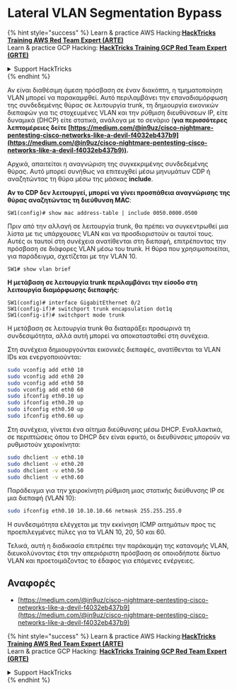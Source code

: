 # Lateral VLAN Segmentation Bypass

{% hint style="success" %}
Learn & practice AWS Hacking:<img src="/.gitbook/assets/arte.png" alt="" data-size="line">[**HackTricks Training AWS Red Team Expert (ARTE)**](https://training.hacktricks.xyz/courses/arte)<img src="/.gitbook/assets/arte.png" alt="" data-size="line">\
Learn & practice GCP Hacking: <img src="/.gitbook/assets/grte.png" alt="" data-size="line">[**HackTricks Training GCP Red Team Expert (GRTE)**<img src="/.gitbook/assets/grte.png" alt="" data-size="line">](https://training.hacktricks.xyz/courses/grte)

<details>

<summary>Support HackTricks</summary>

* Check the [**subscription plans**](https://github.com/sponsors/carlospolop)!
* **Join the** 💬 [**Discord group**](https://discord.gg/hRep4RUj7f) or the [**telegram group**](https://t.me/peass) or **follow** us on **Twitter** 🐦 [**@hacktricks\_live**](https://twitter.com/hacktricks\_live)**.**
* **Share hacking tricks by submitting PRs to the** [**HackTricks**](https://github.com/carlospolop/hacktricks) and [**HackTricks Cloud**](https://github.com/carlospolop/hacktricks-cloud) github repos.

</details>
{% endhint %}

Αν είναι διαθέσιμη άμεση πρόσβαση σε έναν διακόπτη, η τμηματοποίηση VLAN μπορεί να παρακαμφθεί. Αυτό περιλαμβάνει την επαναδιαμόρφωση της συνδεδεμένης θύρας σε λειτουργία trunk, τη δημιουργία εικονικών διεπαφών για τις στοχευμένες VLAN και την ρύθμιση διευθύνσεων IP, είτε δυναμικά (DHCP) είτε στατικά, ανάλογα με το σενάριο (**για περισσότερες λεπτομέρειες δείτε [https://medium.com/@in9uz/cisco-nightmare-pentesting-cisco-networks-like-a-devil-f4032eb437b9](https://medium.com/@in9uz/cisco-nightmare-pentesting-cisco-networks-like-a-devil-f4032eb437b9)).**

Αρχικά, απαιτείται η αναγνώριση της συγκεκριμένης συνδεδεμένης θύρας. Αυτό μπορεί συνήθως να επιτευχθεί μέσω μηνυμάτων CDP ή αναζητώντας τη θύρα μέσω της μάσκας **include**.

**Αν το CDP δεν λειτουργεί, μπορεί να γίνει προσπάθεια αναγνώρισης της θύρας αναζητώντας τη διεύθυνση MAC**:
```
SW1(config)# show mac address-table | include 0050.0000.0500
```
Πριν από την αλλαγή σε λειτουργία trunk, θα πρέπει να συγκεντρωθεί μια λίστα με τις υπάρχουσες VLAN και να προσδιοριστούν οι ταυτοί τους. Αυτές οι ταυτοί στη συνέχεια ανατίθενται στη διεπαφή, επιτρέποντας την πρόσβαση σε διάφορες VLAN μέσω του trunk. Η θύρα που χρησιμοποιείται, για παράδειγμα, σχετίζεται με την VLAN 10.
```
SW1# show vlan brief
```
**Η μετάβαση σε λειτουργία trunk περιλαμβάνει την είσοδο στη λειτουργία διαμόρφωσης διεπαφής**:
```
SW1(config)# interface GigabitEthernet 0/2
SW1(config-if)# switchport trunk encapsulation dot1q
SW1(config-if)# switchport mode trunk
```
Η μετάβαση σε λειτουργία trunk θα διαταράξει προσωρινά τη συνδεσιμότητα, αλλά αυτή μπορεί να αποκατασταθεί στη συνέχεια.

Στη συνέχεια δημιουργούνται εικονικές διεπαφές, ανατίθενται τα VLAN IDs και ενεργοποιούνται:
```bash
sudo vconfig add eth0 10
sudo vconfig add eth0 20
sudo vconfig add eth0 50
sudo vconfig add eth0 60
sudo ifconfig eth0.10 up
sudo ifconfig eth0.20 up
sudo ifconfig eth0.50 up
sudo ifconfig eth0.60 up
```
Στη συνέχεια, γίνεται ένα αίτημα διεύθυνσης μέσω DHCP. Εναλλακτικά, σε περιπτώσεις όπου το DHCP δεν είναι εφικτό, οι διευθύνσεις μπορούν να ρυθμιστούν χειροκίνητα:
```bash
sudo dhclient -v eth0.10
sudo dhclient -v eth0.20
sudo dhclient -v eth0.50
sudo dhclient -v eth0.60
```
Παράδειγμα για την χειροκίνητη ρύθμιση μιας στατικής διεύθυνσης IP σε μια διεπαφή (VLAN 10):
```bash
sudo ifconfig eth0.10 10.10.10.66 netmask 255.255.255.0
```
Η συνδεσιμότητα ελέγχεται με την εκκίνηση ICMP αιτημάτων προς τις προεπιλεγμένες πύλες για τα VLAN 10, 20, 50 και 60.

Τελικά, αυτή η διαδικασία επιτρέπει την παράκαμψη της κατανομής VLAN, διευκολύνοντας έτσι την απεριόριστη πρόσβαση σε οποιοδήποτε δίκτυο VLAN και προετοιμάζοντας το έδαφος για επόμενες ενέργειες.

## Αναφορές

* [https://medium.com/@in9uz/cisco-nightmare-pentesting-cisco-networks-like-a-devil-f4032eb437b9](https://medium.com/@in9uz/cisco-nightmare-pentesting-cisco-networks-like-a-devil-f4032eb437b9)

{% hint style="success" %}
Learn & practice AWS Hacking:<img src="/.gitbook/assets/arte.png" alt="" data-size="line">[**HackTricks Training AWS Red Team Expert (ARTE)**](https://training.hacktricks.xyz/courses/arte)<img src="/.gitbook/assets/arte.png" alt="" data-size="line">\
Learn & practice GCP Hacking: <img src="/.gitbook/assets/grte.png" alt="" data-size="line">[**HackTricks Training GCP Red Team Expert (GRTE)**<img src="/.gitbook/assets/grte.png" alt="" data-size="line">](https://training.hacktricks.xyz/courses/grte)

<details>

<summary>Support HackTricks</summary>

* Check the [**subscription plans**](https://github.com/sponsors/carlospolop)!
* **Join the** 💬 [**Discord group**](https://discord.gg/hRep4RUj7f) or the [**telegram group**](https://t.me/peass) or **follow** us on **Twitter** 🐦 [**@hacktricks\_live**](https://twitter.com/hacktricks\_live)**.**
* **Share hacking tricks by submitting PRs to the** [**HackTricks**](https://github.com/carlospolop/hacktricks) and [**HackTricks Cloud**](https://github.com/carlospolop/hacktricks-cloud) github repos.

</details>
{% endhint %}
